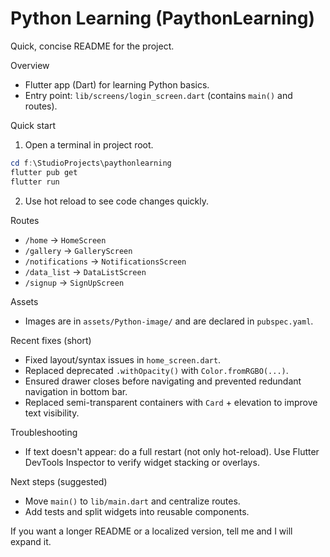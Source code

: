 # Python Learning (PaythonLearning)

Quick, concise README for the project.

Overview
- Flutter app (Dart) for learning Python basics.
- Entry point: `lib/screens/login_screen.dart` (contains `main()` and routes).

Quick start
1. Open a terminal in project root.

```powershell
cd f:\StudioProjects\paythonlearning
flutter pub get
flutter run
```

2. Use hot reload to see code changes quickly.

Routes
- `/home` -> `HomeScreen`
- `/gallery` -> `GalleryScreen`
- `/notifications` -> `NotificationsScreen`
- `/data_list` -> `DataListScreen`
- `/signup` -> `SignUpScreen`

Assets
- Images are in `assets/Python-image/` and are declared in `pubspec.yaml`.

Recent fixes (short)
- Fixed layout/syntax issues in `home_screen.dart`.
- Replaced deprecated `.withOpacity()` with `Color.fromRGBO(...)`.
- Ensured drawer closes before navigating and prevented redundant navigation in bottom bar.
- Replaced semi-transparent containers with `Card` + elevation to improve text visibility.

Troubleshooting
- If text doesn't appear: do a full restart (not only hot-reload). Use Flutter DevTools Inspector to verify widget stacking or overlays.

Next steps (suggested)
- Move `main()` to `lib/main.dart` and centralize routes.
- Add tests and split widgets into reusable components.

If you want a longer README or a localized version, tell me and I will expand it.
